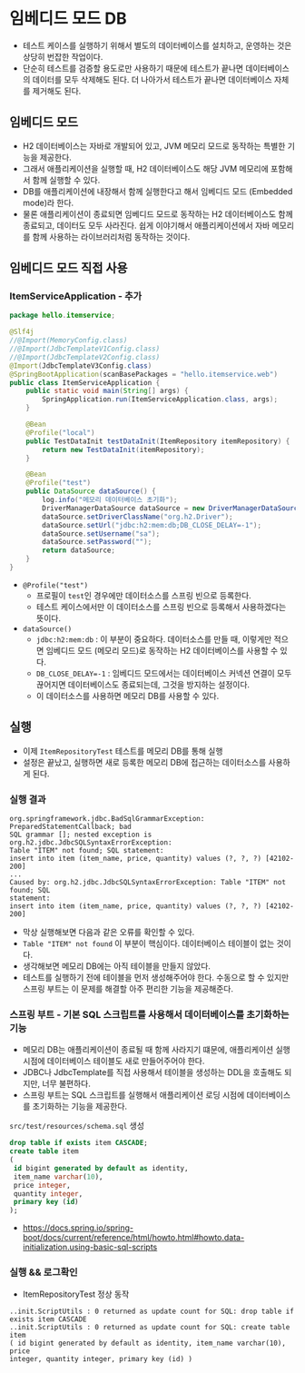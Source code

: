 # 임베디드 모드 DB
- 테스트 케이스를 실행하기 위해서 별도의 데이터베이스를 설치하고, 운영하는 것은 상당히 번잡한 작업이다.
- 단순히 테스트를 검증할 용도로만 사용하기 때문에 테스트가 끝나면 데이터베이스의 데이터를 모두 삭제해도
된다. 더 나아가서 테스트가 끝나면 데이터베이스 자체를 제거해도 된다.

## 임베디드 모드
- H2 데이터베이스는 자바로 개발되어 있고, JVM 메모리 모드로 동작하는 특별한 기능을 제공한다.
- 그래서 애플리케이션을 실행할 때, H2 데이터베이스도 해당 JVM 메모리에 포함해서 함께 실행할 수 있다.
- DB를 애플리케이션에 내장해서 함께 실행한다고 해서 임베디드 모드 (Embedded mode)라 한다.
- 물론 애플리케이션이 종료되면 임베디드 모드로 동작하는 H2 데이터베이스도 함께 종료되고, 데이터도
모두 사라진다. 쉽게 이야기해서 애플리케이션에서 자바 메모리를 함께 사용하는 라이브러리처럼 동작하는 
것이다.

## 임베디드 모드 직접 사용
### ItemServiceApplication - 추가
```java
package hello.itemservice;

@Slf4j
//@Import(MemoryConfig.class)
//@Import(JdbcTemplateV1Config.class)
//@Import(JdbcTemplateV2Config.class)
@Import(JdbcTemplateV3Config.class)
@SpringBootApplication(scanBasePackages = "hello.itemservice.web")
public class ItemServiceApplication {
	public static void main(String[] args) {
		SpringApplication.run(ItemServiceApplication.class, args);
	}

	@Bean
	@Profile("local")
	public TestDataInit testDataInit(ItemRepository itemRepository) {
		return new TestDataInit(itemRepository);
	}

	@Bean
	@Profile("test")
	public DataSource dataSource() {
		log.info("메모리 데이터베이스 초기화");
		DriverManagerDataSource dataSource = new DriverManagerDataSource();
		dataSource.setDriverClassName("org.h2.Driver");
		dataSource.setUrl("jdbc:h2:mem:db;DB_CLOSE_DELAY=-1");
		dataSource.setUsername("sa");
		dataSource.setPassword("");
		return dataSource;
	}
}
```
- `@Profile("test")`
  - 프로필이 `test`인 경우에만 데이터소스를 스프링 빈으로 등록한다.
  - 테스트 케이스에서만 이 데이터소스를 스프링 빈으로 등록해서 사용하겠다는 뜻이다.
- `dataSource()`
  - `jdbc:h2:mem:db` : 이 부분이 중요하다. 데이터소스를 만들 때, 이렇게만 적으면 임베디드 모드
    (메모리 모드)로 동작하는 H2 데이터베이스를 사용할 수 있다.
  - `DB_CLOSE_DELAY=-1` : 임베디드 모드에서는 데이터베이스 커넥션 연결이 모두 끊어지면
    데이터베이스도 종료되는데, 그것을 방지하는 설정이다.
  - 이 데이터소스를 사용하면 메모리 DB를 사용할 수 있다.

## 실행
- 이제 `ItemRepositoryTest` 테스트를 메모리 DB를 통해 실행
- 설정은 끝났고, 실행하면 새로 등록한 메모리 DB에 접근하는 데이터소스를 사용하게 된다.
### 실행 결과
```text
org.springframework.jdbc.BadSqlGrammarException: PreparedStatementCallback; bad
SQL grammar []; nested exception is org.h2.jdbc.JdbcSQLSyntaxErrorException:
Table "ITEM" not found; SQL statement:
insert into item (item_name, price, quantity) values (?, ?, ?) [42102-200]
...
Caused by: org.h2.jdbc.JdbcSQLSyntaxErrorException: Table "ITEM" not found; SQL
statement:
insert into item (item_name, price, quantity) values (?, ?, ?) [42102-200]
```
- 막상 실행해보면 다음과 같은 오류를 확인할 수 있다.
- `Table "ITEM" not found` 이 부분이 핵심이다. 데이터베이스 테이블이 없는 것이다.
- 생각해보면 메모리 DB에는 아직 테이블을 만들지 않았다.
- 테스트를 실행하기 전에 테이블을 먼저 생성해주어야 한다. 수동으로 할 수 있지만 스프링 부트는 이
문제를 해결할 아주 편리한 기능을 제공해준다.

### 스프링 부트 - 기본 SQL 스크립트를 사용해서 데이터베이스를 초기화하는 기능
- 메모리 DB는 애플리케이션이 종료될 때 함께 사라지기 떄문에, 애플리케이션 실행 시점에 데이터베이스
테이블도 새로 만들어주어야 한다.
- JDBC나 JdbcTemplate를 직접 사용해서 테이블을 생성하는 DDL을 호출해도 되지만, 너무 불편하다.
- 스프링 부트는 SQL 스크립트를 실행해서 애플리케이션 로딩 시점에 데이터베이스를 초기화하는 기능을
제공한다.

`src/test/resources/schema.sql` 생성
```sql
drop table if exists item CASCADE;
create table item
(
 id bigint generated by default as identity,
 item_name varchar(10),
 price integer,
 quantity integer,
 primary key (id)
);
```
- https://docs.spring.io/spring-boot/docs/current/reference/html/howto.html#howto.data-initialization.using-basic-sql-scripts

### 실행 && 로그확인
- ItemRepositoryTest 정상 동작

```text
..init.ScriptUtils : 0 returned as update count for SQL: drop table if
exists item CASCADE
..init.ScriptUtils : 0 returned as update count for SQL: create table item
( id bigint generated by default as identity, item_name varchar(10), price
integer, quantity integer, primary key (id) )
```